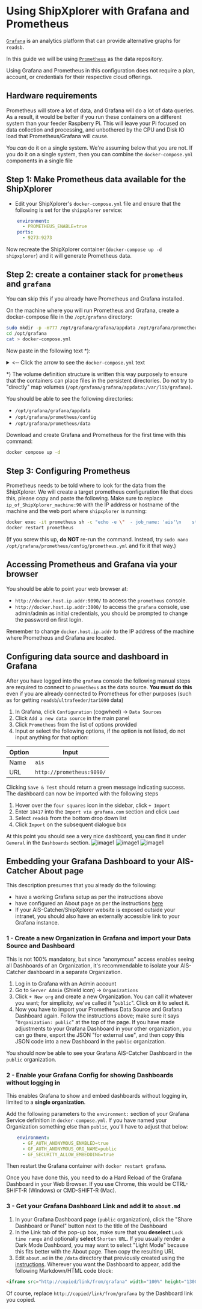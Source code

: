 # Using ShipXplorer with Grafana and Prometheus

[`Grafana`](https://grafana.com/) is an analytics platform that can provide alternative graphs for `readsb`.

In this guide we will be using [`Prometheus`](https://prometheus.io/) as the data repository.

Using Grafana and Prometheus in this configuration does not require a plan, account, or credentials for their respective cloud offerings.

## Hardware requirements

Prometheus will store a lot of data, and Grafana will do a lot of data queries. As a result, it would be better if you run these containers on a different system than your feeder Raspberry Pi. This will leave your Pi focused on data collection and processing, and unbothered by the CPU and Disk IO load that Prometheus/Grafana will cause.

You *can* do it on a single system. We're assuming below that you are not. If you do it on a single system, then you can combine the `docker-compose.yml` components in a single file

## Step 1: Make Prometheus data available for the ShipXplorer

- Edit your ShipXplorer's `docker-compose.yml` file and ensure that the following is set for the `shipxplorer` service:

```yaml
    environment:
      - PROMETHEUS_ENABLE=true
    ports:
      - 9273:9273
```

Now recreate the ShipXplorer container (`docker-compose up -d shipxplorer`) and it will generate Prometheus data.

## Step 2: create a container stack for `prometheus` and `grafana`

You can skip this if you already have Prometheus and Grafana installed.

On the machine where you will run Prometheus and Grafana, create a docker-compose file in the `/opt/grafana` directory:

```bash
sudo mkdir -p -m777 /opt/grafana/grafana/appdata /opt/grafana/prometheus/config /opt/grafana/prometheus/data
cd /opt/grafana
cat > docker-compose.yml
```

Now paste in the following text *):

<details>
  <summary>&lt;&dash;&dash; Click the arrow to see the <code>docker-compose.yml</code> text</summary>

```yaml
version: '3.9'

volumes:
  grafana:
    driver: local
    driver_opts:
      type: none
      device: "/opt/grafana/grafana/appdata"
      o: bind
  prom-config:
    driver: local
    driver_opts:
      type: none
      device: "/opt/grafana/prometheus/config"
      o: bind
  prom-data:
    driver: local
    driver_opts:
      type: none
      device: "/opt/grafana/prometheus/data"
      o: bind

services:
  grafana:
    image: grafana/grafana-oss:latest
    restart: unless-stopped
    container_name: grafana
    hostname: grafana
    # uncomment the following section and set the variables if you are exposing Grafana to the internet behind a rev web proxy:
    environment:
    # snuids-radar-panel plugin is needed for polar plots:
      - GF_INSTALL_PLUGINS=snuids-radar-panel
    # uncomment and set the following variables if you are exposing Grafana to the internet behind a rev web proxy:
    #   - GF_SERVER_ROOT_URL=https://mywebsite.com/grafana/
    #   - GF_SERVER_SERVE_FROM_SUB_PATH=true
    ports:
      - 3000:3000
    volumes:
      - grafana:/var/lib/grafana

  prometheus:
    image: prom/prometheus
    container_name: prometheus
    hostname: prometheus
    restart: unless-stopped
    tmpfs:
      - /tmp
    volumes:
      - prom-config:/etc/prometheus
      - prom-data:/prometheus
    ports:
      - 9090:9090
```

</details>

*) The volume definition structure is written this way purposely to ensure that the containers can place files in the persistent directories. Do not try to "directly" map volumes (`/opt/grafana/grafana/appdata:/var/lib/grafana`).

You should be able to see the following directories:

- `/opt/grafana/grafana/appdata`
- `/opt/grafana/prometheus/config`
- `/opt/grafana/prometheus/data`

Download and create Grafana and Prometheus for the first time with this command:

```bash
docker compose up -d
```

## Step 3: Configuring Prometheus

Prometheus needs to be told where to look for the data from the ShipXplorer. We will create a target prometheus configuration file that does this, please copy and paste the following. Make sure to replace `ip_of_ShipXplorer_machine:90` with the IP address or hostname of the machine and the web port where `shipxplorer` is running:

```bash
docker exec -it prometheus sh -c "echo -e \"  - job_name: 'ais'\n    static_configs:\n      - targets: ['ip_of_ShipXplorer_machine:90']\" >> /etc/prometheus/prometheus.yml"
docker restart prometheus
```

(If you screw this up, **do NOT** re-run the command. Instead, try `sudo nano /opt/grafana/prometheus/config/prometheus.yml` and fix it that way.)

## Accessing Prometheus and Grafana via your browser

You should be able to point your web browser at:

- `http://docker.host.ip.addr:9090/` to access the `prometheus` console.
- `http://docker.host.ip.addr:3000/` to access the `grafana` console, use admin/admin as initial credentials, you should be prompted to change the password on first login.

Remember to change `docker.host.ip.addr` to the IP address of the machine where Prometheus and Grafana are located.

## Configuring data source and dashboard in Grafana

After you have logged into the `grafana` console the following manual steps are required to connect to `prometheus` as the data source. **You must do this** even if you are already connected to Prometheus for other purposes (such as for getting `readsb`/`ultrafeeder`/`tar1090` data)

1. In Grafana, click `Configuration` (cogwheel) -> `Data Sources`
2. Click `Add a new data source` in the main panel
3. Click `Prometheus` from the list of options provided
4. Input or select the following options, if the option is not listed, do not input anything for that option:

Option | Input
------------- | -------------
Name | `ais`
URL | `http://prometheus:9090/`

Clicking `Save & Test` should return a green message indicating success. The dashboard can now be imported with the following steps

1. Hover over the `four squares` icon in the sidebar, click `+ Import`
2. Enter `18417` into the `Import via grafana.com` section and click `Load`
3. Select `readsb` from the bottom drop down list
4. Click `Import` on the subsequent dialogue box

At this point you should see a very nice dashboard, you can find it under `General` in the `Dashboards` section.
![image1](https://user-images.githubusercontent.com/15090643/228942953-ed8b64aa-3a38-4c6f-bd42-e929b72399b2.png)
![image1](https://user-images.githubusercontent.com/15090643/228943041-7e135856-543a-416a-9331-50853d2e0929.png)
![image1](https://user-images.githubusercontent.com/15090643/228943083-c017c5a0-f5aa-4d03-b241-8e58f2c8a5f6.png)

## Embedding your Grafana Dashboard to your AIS-Catcher About page

This description presumes that you already do the following:

- have a working Grafana setup as per the instructions above
- have configured an About page as per the instructions [here](https://github.com/sdr-enthusiasts/docker-shipxplorer/blob/main/README.md#adding-an-about-page-to-the-ais-catcher-website)
- If your AIS-Catcher/ShipXplorer website is exposed outside your intranet, you should also have an externally accessible link to your Grafana instance.

### 1 - Create a new Organization in Grafana and import your Data Source and Dashboard

This is not 100% mandatory, but since "anonymous" access enables seeing all Dashboards of an Organization, it's recommendable to isolate your AIS-Catcher dashboard in a separate Organization.

1. Log in to Grafana with an Admin account
2. Go to `Server Admin` (Shield icon) -> `Organizations`
3. Click `+ New org` and create a new Organization. You can call it whatever you want; for simplicity, we've called it "`public`". Click on it to select it.
4. Now you have to import your Prometheus Data Source and Grafana Dashboard again. Follow the instructions above; make sure it says "`Organization: public`" at the top of the page. If you have made adjustments to your Grafana Dashboard in your other organization, you can go there, export the JSON "for external use", and then copy this JSON code into a new Dashboard in the `public` organization.

You should now be able to see your Grafana AIS-Catcher Dashboard in the `public` organization.

### 2 - Enable your Grafana Config for showing Dashboards without logging in

This enables Grafana to show and embed dashboards without logging in, limited to a **single organization**.

Add the following parameters to the `environment:` section of your Grafana Service definition in `docker-compose.yml`. If you have named your Organization something else than `public`, you'll have to adjust that below:

```yaml
    environment:
      - GF_AUTH_ANONYMOUS_ENABLED=true
      - GF_AUTH_ANONYMOUS_ORG_NAME=public
      - GF_SECURITY_ALLOW_EMBEDDING=true
```

Then restart the Grafana container with `docker restart grafana`.

Once you have done this, you need to do a Hard Reload of the Grafana Dashboard in your Web Browser. If you use Chrome, this would be CTRL-SHIFT-R (Windows) or CMD-SHIFT-R (Mac).

### 3 - Get your Grafana Dashboard Link and add it to `about.md`

1. In your Grafana Dashboard page (`public` organization), click the "Share Dashboard or Panel" button next to the title of the Dashboard
2. In the Link tab of the pop-up box, make sure that you **deselect** `Lock time range` and optionally **select** `Shorten URL`. If you usually render a Dark Mode Dashboard, you may want to select "Light Mode" because this fits better with the About page. Then copy the resulting URL
3. Edit `about.md` in the `/data` directory that previously created using the [instructions](https://github.com/sdr-enthusiasts/docker-shipxplorer/blob/main/README.md#adding-an-about-page-to-the-ais-catcher-website). Wherever you want the Dashboard to appear, add the following Markdown/HTML code block:

```html
<iframe src="http://copied/link/from/grafana" width="100%" height="1300" frameborder="0"></iframe>
```

Of course, replace `http://copied/link/from/grafana` by the Dashboard link you copied.
